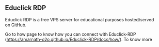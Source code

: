 ## Educlick RDP

Educlick RDP is a free VPS server for educational purposes hosted/served on GitHub.

Go to how page to know how you can connect with Educlick-RDP (https://amarnath-o2o.github.io/Educlick-RDP/docs/how/). To know more
